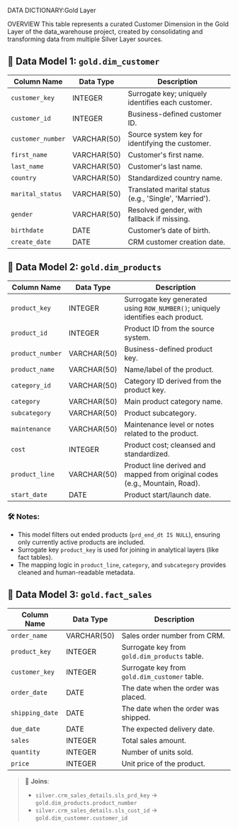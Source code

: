 DATA DICTIONARY:Gold Layer

OVERVIEW
This table represents a curated Customer Dimension in the Gold Layer of the data_warehouse project, created by consolidating and transforming data from multiple Silver Layer sources.



## 📘 Data Model 1: `gold.dim_customer`

| Column Name       | Data Type   | Description                                                                 |
|-------------------|-------------|-----------------------------------------------------------------------------|
| `customer_key`    | INTEGER     | Surrogate key; uniquely identifies each customer.                          |
| `customer_id`     | INTEGER     | Business-defined customer ID.                                              |
| `customer_number` | VARCHAR(50) | Source system key for identifying the customer.                            |
| `first_name`      | VARCHAR(50) | Customer's first name.                                                     |
| `last_name`       | VARCHAR(50) | Customer's last name.                                                      |
| `country`         | VARCHAR(50) | Standardized country name.                                                 |
| `marital_status`  | VARCHAR(50) | Translated marital status (e.g., 'Single', 'Married').                     |
| `gender`          | VARCHAR(50) | Resolved gender, with fallback if missing.                                 |
| `birthdate`       | DATE        | Customer’s date of birth.                                                  |
| `create_date`     | DATE        | CRM customer creation date.                                                |




## 📘 Data Model 2: `gold.dim_products`


| Column Name      | Data Type   | Description                                                                 |
|------------------|-------------|-----------------------------------------------------------------------------|
| `product_key`    | INTEGER     | Surrogate key generated using `ROW_NUMBER()`; uniquely identifies each product. |
| `product_id`     | INTEGER     | Product ID from the source system.                                          |
| `product_number` | VARCHAR(50) | Business-defined product key.                                               |
| `product_name`   | VARCHAR(50) | Name/label of the product.                                                  |
| `category_id`    | VARCHAR(50) | Category ID derived from the product key.                                   |
| `category`       | VARCHAR(50) | Main product category name.                                                 |
| `subcategory`    | VARCHAR(50) | Product subcategory.                                                        |
| `maintenance`    | VARCHAR(50) | Maintenance level or notes related to the product.                          |
| `cost`           | INTEGER     | Product cost; cleansed and standardized.                                    |
| `product_line`   | VARCHAR(50) | Product line derived and mapped from original codes (e.g., Mountain, Road). |
| `start_date`     | DATE        | Product start/launch date.                                                  |

### 🛠 Notes:
- This model filters out ended products (`prd_end_dt IS NULL`), ensuring only currently active products are included.
- Surrogate key `product_key` is used for joining in analytical layers (like fact tables).
- The mapping logic in `product_line`, `category`, and `subcategory` provides cleaned and human-readable metadata.



## 📘 Data Model 3: `gold.fact_sales`

| Column Name     | Data Type   | Description                                                        |
|-----------------|-------------|--------------------------------------------------------------------|
| `order_name`    | VARCHAR(50) | Sales order number from CRM.                                       |
| `product_key`   | INTEGER     | Surrogate key from `gold.dim_products` table.                      |
| `customer_key`  | INTEGER     | Surrogate key from `gold.dim_customer` table.                      |
| `order_date`    | DATE        | The date when the order was placed.                                |
| `shipping_date` | DATE        | The date when the order was shipped.                               |
| `due_date`      | DATE        | The expected delivery date.                                        |
| `sales`         | INTEGER     | Total sales amount.                                                |
| `quantity`      | INTEGER     | Number of units sold.                                              |
| `price`         | INTEGER     | Unit price of the product.                                         |

> 🔗 **Joins**:  
> - `silver.crm_sales_details.sls_prd_key` → `gold.dim_products.product_number`  
> - `silver.crm_sales_details.sls_cust_id` → `gold.dim_customer.customer_id`

